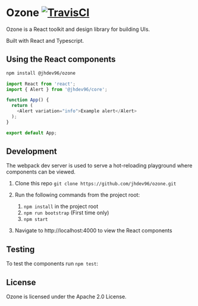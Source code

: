 # Ozone [![TravisCI](https://app.travis-ci.com/jhdev96/ozone.svg?branch=main&status=passed)](https://app.travis-ci.com/github/jhdev96/ozone)

Ozone is a React toolkit and design library for building UIs.

Built with React and Typescript.

## Using the React components

```bash static
npm install @jhdev96/ozone
```

```js static
import React from 'react';
import { Alert } from '@jhdev96/core';

function App() {
  return (
    <Alert variation="info">Example alert</Alert>
  );
}

export default App;
```

## Development

The webpack dev server is used to serve a hot-reloading playground
where components can be viewed.

1. Clone this repo `git clone https://github.com/jhdev96/ozone.git`

2. Run the following commands from the project root:
    1. `npm install` in the project root
    1. `npm run bootstrap` (First time only)
    1. `npm start`
3. Navigate to http://localhost:4000 to view the React components

## Testing

To test the components run `npm test`:

## License

Ozone is licensed under the Apache 2.0 License.